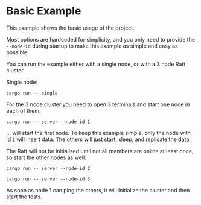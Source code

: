 # Basic Example

This example shows the basic usage of the project.

Most options are hardcoded for simplicity, and you only need to provide the `--node-id` during startup to make this
example as simple and easy as possible.

You can run the example either with a single node, or with a 3 node Raft cluster.

Single node:

```
cargo run -- single
```

For the 3 node cluster you need to open 3 terminals and start one node in each of them:

```
cargo run -- server --node-id 1
```

... will start the first node. To keep this example simple, only the node with id `1` will insert data.
The others will just start, sleep, and replicate the data.

The Raft will not be initialized until not all members are online at least once, so start the other
nodes as well:

```
cargo run -- server --node-id 2
```

```
cargo run -- server --node-id 3
```

As soon as node 1 can ping the others, it will initialize the cluster and then start the tests.
